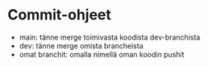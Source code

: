 # Commit-ohjeet
- main: tänne merge toimivasta koodista dev-branchista
- dev: tänne merge omista brancheista
- omat branchit: omalla nimellä oman koodin pushit